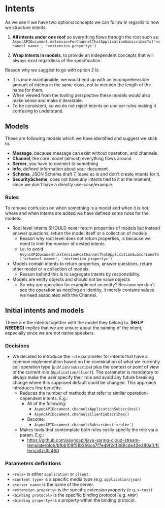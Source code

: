 # Intents
As we see it we have two options/concepts we can follow in regards to how we structure intents.

1. **All intents under one roof** so everything flows through the root such as: `AsyncAPIDocument.extensionForChannelThatApplicationSubscribesTo('<channel name>', '<extension property>')`
  
2. **Wrap intents in models**, to provide an independent concepts that will always exist regardless of the specification. 
 
Reason why we suggest to go with option 2 is:
- It is more maintainable, we would end up with an incomprehensible amount of intents in the same class, not to mention the length of the name for them.
- When viewed from the tooling perspective these models would also make sense and make it iteratable.
- To be consistent, so we do not reject intents on unclear rules making it confusing to understand.

## Models 
These are following models which we have identified and suggest we stick to. 
- **Message**, because message can exist without operation, and channels. 
- **Channel**, the core model (almost) everything flows around
- **Server**, you have to connect to something
- **Info**, defined information about your document
- **Schema**, JSON Schema draft 7, leave as is and don't create intents for it.
- **SecurityScheme**, does not have any intents tied to it at the moment, since we don't have a directly use-case/example.

### Rules
To remove confusion on when something is a model and when it is not, where and when intents are added we have defined some rules for the models:
- Root level intents SHOULD never return properties of models but instead answer questions, return the model itself or a collection of models
  - Reason why root level does not return properties, is because we need to limit the number of nested intents. 
  - i.e. to avoid `AsyncAPIDocument.extensionForChannelThatApplicationSubscribesTo('<channel name>', '<extension property>')`
- Models contain intents to return properties, answer questions, return other model or a collection of models.
  - Reason behind this is to segregate intents by responsibility. 
- Models are entity objects and should not be value objects
  - So why are operation for example not an entity? Because we don't see the operation as needing an identity, it merely contains values we need associated with the Channel.

## Initial intents and models
These are the intents together with the model they belong to. **(HELP NEEDED)** implies that we are unsure about the naming of the intent, especially since we are not native speakers.

### Decisions

* We decided to introduce the `role` parameter for intents that have a common implementation based on the combination of what we currently call operation type (`publish/subscribe`) plus the context or point of view of the current role (`Application/Client`). The parameter is mandatory to always make the user specify their role and avoid any future breaking change where this supposed default could be changed. This approach introduces few benefits:
  * Reduces the number of methods that refer to similar operation-dependent intents. E.g.: 
    * All of the following:
      * `AsyncAPIDocument.channelsApplicationSubscribes()`
      * `AsyncAPIDocument.channelsClientSubscribes()`
    * Become:
      * `AsyncAPIDocument.channelsSubscribes('<role>')`
  * Makes tools that contemplate both roles easily specify the role via a param. E.g.:
    * https://github.com/asyncapi/java-spring-cloud-stream-template/blob/bfbb108f51b366ca7f7ed9f2df389cde40e380a0/filters/all.js#L460

### Parameters definitions

- `<role>` is either `application` or `client`.
- `<content type>` is a specific media type (e.g. `application/json`)
- `<server name>` is the name of the server.
- `<extension property>` is the specific extension property (e.g. `x-test`)
- `<binding protocol>` is the specific binding protocol (e.g. `AMQP`)
- `<binding property>` is a property within the binding protocol.
